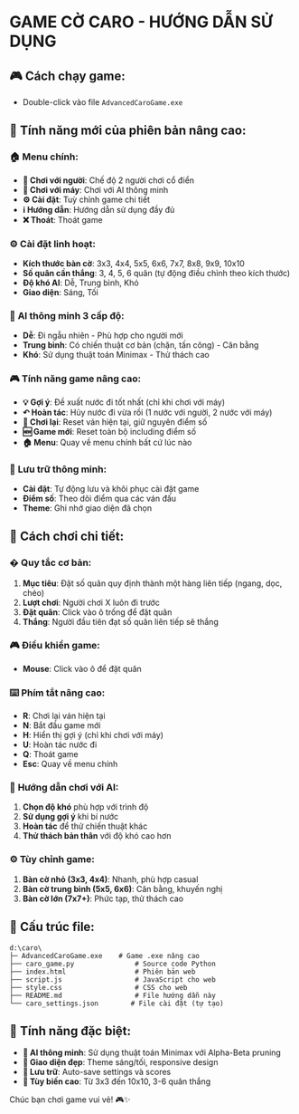 # GAME CỜ CARO - HƯỚNG DẪN SỬ DỤNG

## 🎮 Cách chạy game:
- Double-click vào file `AdvancedCaroGame.exe` 

## 🚀 Tính năng mới của phiên bản nâng cao:

### 🏠 **Menu chính**:
- **👥 Chơi với người**: Chế độ 2 người chơi cổ điển
- **🤖 Chơi với máy**: Chơi với AI thông minh
- **⚙️ Cài đặt**: Tuỳ chỉnh game chi tiết
- **ℹ️ Hướng dẫn**: Hướng dẫn sử dụng đầy đủ
- **❌ Thoát**: Thoát game

### ⚙️ **Cài đặt linh hoạt**:
- **Kích thước bàn cờ**: 3x3, 4x4, 5x5, 6x6, 7x7, 8x8, 9x9, 10x10
- **Số quân cần thắng**: 3, 4, 5, 6 quân (tự động điều chỉnh theo kích thước)
- **Độ khó AI**: Dễ, Trung bình, Khó
- **Giao diện**: Sáng, Tối

### 🤖 **AI thông minh 3 cấp độ**:
- **Dễ**: Đi ngẫu nhiên - Phù hợp cho người mới
- **Trung bình**: Có chiến thuật cơ bản (chặn, tấn công) - Cân bằng
- **Khó**: Sử dụng thuật toán Minimax - Thử thách cao

### 🎮 **Tính năng game nâng cao**:
- **💡 Gợi ý**: Đề xuất nước đi tốt nhất (chỉ khi chơi với máy)
- **↶ Hoàn tác**: Hủy nước đi vừa rồi (1 nước với người, 2 nước với máy)
- **🔄 Chơi lại**: Reset ván hiện tại, giữ nguyên điểm số
- **🆕 Game mới**: Reset toàn bộ including điểm số
- **🏠 Menu**: Quay về menu chính bất cứ lúc nào

### 💾 **Lưu trữ thông minh**:
- **Cài đặt**: Tự động lưu và khôi phục cài đặt game
- **Điểm số**: Theo dõi điểm qua các ván đấu
- **Theme**: Ghi nhớ giao diện đã chọn

## 🎯 Cách chơi chi tiết:

### � **Quy tắc cơ bản**:
1. **Mục tiêu**: Đặt số quân quy định thành một hàng liên tiếp (ngang, dọc, chéo)
2. **Lượt chơi**: Người chơi X luôn đi trước
3. **Đặt quân**: Click vào ô trống để đặt quân
4. **Thắng**: Người đầu tiên đạt số quân liên tiếp sẽ thắng

### 🎮 **Điều khiển game**:
- **Mouse**: Click vào ô để đặt quân

### ⌨️ **Phím tắt nâng cao**:
- **R**: Chơi lại ván hiện tại
- **N**: Bắt đầu game mới  
- **H**: Hiển thị gợi ý (chỉ khi chơi với máy)
- **U**: Hoàn tác nước đi
- **Q**: Thoát game
- **Esc**: Quay về menu chính

### 🤖 **Hướng dẫn chơi với AI**:
1. **Chọn độ khó** phù hợp với trình độ
2. **Sử dụng gợi ý** khi bí nước
3. **Hoàn tác** để thử chiến thuật khác
4. **Thử thách bản thân** với độ khó cao hơn

### ⚙️ **Tùy chỉnh game**:
1. **Bàn cờ nhỏ (3x3, 4x4)**: Nhanh, phù hợp casual
2. **Bàn cờ trung bình (5x5, 6x6)**: Cân bằng, khuyến nghị
3. **Bàn cờ lớn (7x7+)**: Phức tạp, thử thách cao

## 📁 Cấu trúc file:

```
d:\caro\
├─ AdvancedCaroGame.exe    # Game .exe nâng cao
├── caro_game.py               # Source code Python 
├── index.html                 # Phiên bản web
├── script.js                  # JavaScript cho web
├── style.css                  # CSS cho web
├── README.md                  # File hướng dẫn này
└── caro_settings.json        # File cài đặt (tự tạo)
```


## 🎊 Tính năng đặc biệt:

- **🧠 AI thông minh**: Sử dụng thuật toán Minimax với Alpha-Beta pruning
- **🎨 Giao diện đẹp**: Theme sáng/tối, responsive design
- **💾 Lưu trữ**: Auto-save settings và scores
- **🔧 Tùy biến cao**: Từ 3x3 đến 10x10, 3-6 quân thắng

Chúc bạn chơi game vui vẻ! 🎮✨

